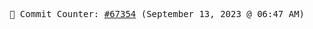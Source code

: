 <p align="center">
    <samp>
        📮 Commit Counter: <a href="https://github.com/Javascript-void0/Javascript-void0/commits/main">#67354</a> (September 13, 2023 @ 06:47 AM)
    </samp>
</p>
